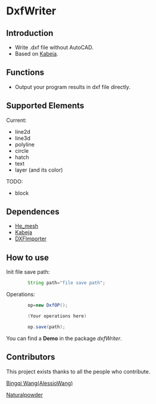 # DxfWriter

## Introduction

- Write .dxf file without AutoCAD.
- Based on [Kabeja](https://github.com/fuzziness/kabeja).

## Functions

- Output your program results in dxf file directly.

## Supported Elements
Current:
- line2d
- line3d
- polyline
- circle
- hatch
- text
- layer (and its color)

TODO:
- block

## Dependences

- [He_mesh](https://github.com/wblut/HE_Mesh)
- [Kabeja](https://github.com/fuzziness/kabeja)
- [DXFImporter](https://github.com/Naturalpowder)

## How to use

Init file save path:

```java
        String path="file save path";
```

Operations:

```java
        op=new DxfOP();

        (Your operations here)

        op.save(path);
```

You can find a **Demo** in the package *dxfWriter*.

## Contributors
This project exists thanks to all the people who contribute.

[Bingqi Wang(AlessioWang)](https://github.com/AlessioWang)

[Naturalpowder](https://github.com/Naturalpowder)












